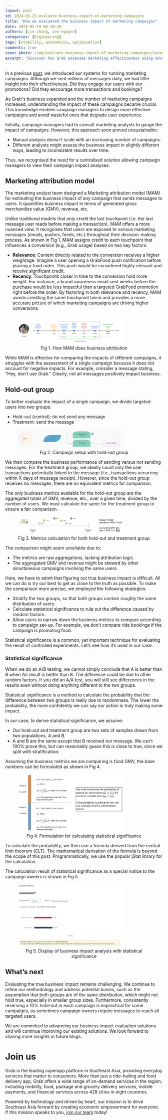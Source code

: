 ```yaml
---
layout: post
id: 2024-05-23-evaluate-business-impact-of-marketing-campaigns
title: "How we evaluated the business impact of marketing campaigns"
date: 2024-05-19 00:10:10
authors: [jie-zhang, zen-nguyen]
categories: [Engineering]
tags: [stability, automation, optimisation]
comments: true
cover_photo: /img/evaluate-business-impact-of-marketing-campaigns/cover.png
excerpt: "Discover how Grab assesses marketing effectiveness using advanced attribution models and strategic testing to improve campaign precision and impact."
---
```


In a previous [post](/supporting-large-campaigns-at-scale), we introduced our systems for running marketing campaigns. Although we sent millions of messages daily, we had little insight into their effectiveness. Did they engage our users with our promotions? Did they encourage more transactions and bookings?

As Grab's business expanded and the number of marketing campaigns increased, understanding the impact of these campaigns became crucial. This knowledge enables campaign managers to design more effective campaigns and avoid wasteful ones that degrade user experience.

Initially, campaign managers had to consult marketing analysts to gauge the impact of campaigns. However, this approach soon proved unsustainable:

- Manual analysis doesn't scale with an increasing number of campaigns.
- Different analysts might assess the business impact in slightly different ways, leading to inconsistent results over time.

Thus, we recognised the need for a centralised solution allowing campaign managers to view their campaign impact analyses.

## Marketing attribution model

The marketing analyst team designed a Marketing attribution model (MAM) for estimating the business impact of any campaign that sends messages to users. It quantifies business impact in terms of generated gross merchandise value (GMV), revenue, etc.

Unlike traditional models that only credit the last touchpoint (i.e. the last message user reads before making a transaction), MAM offers a more nuanced view. It recognises that users are exposed to various marketing messages (emails, pushes, feeds, etc.) throughout their decision-making process. As shown in Fig 1, MAM assigns credit to each touchpoint that influences a conversion (e.g., Grab usage) based on two key factors:

- **Relevance**: Content directly related to the conversion receives a higher weightage. Imagine a user opening a GrabFood push notification before placing a food order. This push would be considered highly relevant and receive significant credit.
- **Recency**: Touchpoints closer in time to the conversion hold more weight. For instance, a brand awareness email sent weeks before the purchase would be less impactful than a targeted GrabFood promotion right before the order.
By factoring in both relevance and recency, MAM avoids crediting the same touchpoint twice and provides a more accurate picture of which marketing campaigns are driving higher conversions.

<div class="post-image-section"><figure>
  <img src="img/evaluate-business-impact-of-marketing-campaigns/mam-business-attribution.png" alt="" style="width:80%"><figcaption align="middle">Fig 1. How MAM does business attribution</figcaption>
  </figure>
</div>

While MAM is effective for comparing the impacts of different campaigns, it struggles with the assessment of a single campaign because it does not account for negative impacts. For example, consider a message stating, "Hey, don’t use Grab." Clearly, not all messages positively impact business.

## Hold-out group

To better evaluate the impact of a single campaign, we divide targeted users into two groups:
- Hold-out (control): do not send any message
- Treatment: send the message

<div class="post-image-section"><figure>
  <img src="img/evaluate-business-impact-of-marketing-campaigns/campaign-hold-out-group.png" alt="" style="width:80%"><figcaption align="middle">Fig 2. Campaign setup with hold-out group</figcaption>
  </figure>
</div>

We then compare the business performance of sending versus not sending messages. For the treatment group, we ideally count only the user transactions potentially linked to the message (i.e., transactions occurring within X days of message receipt). However, since the hold-out group receives no messages, there are no equivalent metrics for comparison.

The only business metrics available for the hold-out group are the aggregated totals of GMV, revenue, etc., over a given time, divided by the number of users. We must calculate the same for the treatment group to ensure a fair comparison.

<div class="post-image-section"><figure>
  <img src="img/evaluate-business-impact-of-marketing-campaigns/metrics-calculation.png" alt="" style="width:80%"><figcaption align="middle">Fig 3. Metrics calculation for both hold-out and treatment group</figcaption>
  </figure>
</div>

The comparison might seem unreliable due to:

- The metrics are raw aggregations, lacking attribution logic.
- The aggregated GMV and revenue might be skewed by other simultaneous campaigns involving the same users.

Here, we have to admit that figuring out true business impact is difficult. All we can do is try our best to get as close to the truth as possible. To make the comparison more precise, we employed the following strategies:

- Stratify the two groups, so that both groups contain roughly the same distribution of users.
- Calculate statistical significance to rule out the difference caused by random factors.
- Allow users to narrow down the business metrics to compare according to campaign set-up. For example, we don’t compare ride bookings if the campaign is promoting food.

Statistical significance is a common, yet important technique for evaluating the result of controlled experiments. Let’s see how it’s used in our case.

### Statistical significance

When we do an A/B testing, we cannot simply conclude that A is better than B when A’s result is better than B. The difference could be due to other random factors. If you did an A/A test, you will still see differences in the results even without doing anything different to the two groups.

Statistical significance is a method to calculate the probability that the difference between two groups is really due to randomness. The lower the probability, the more confidently we can say our action is truly making some impact.

In our case, to derive statistical significance, we assume:

- Our hold-out and treatment group are two sets of samples drawn from two populations, A and B.
- A and B are the same except that B received our message. We can’t 100% prove this, but can reasonably guess this is close to true, since we split with stratification.

Assuming the business metrics we are comparing is food GMV, the base numbers can be formulated as shown in Fig 4.

<div class="post-image-section"><figure>
  <img src="img/evaluate-business-impact-of-marketing-campaigns/calculate-statistical-significance.png" alt="" style="width:80%"><figcaption align="middle">Fig 4. Formulation for calculating statistical significance</figcaption>
  </figure>
</div>

To calculate the probability, we then use a formula derived from the central limit theorem (CLT). The mathematical derivation of the formula is beyond the scope of this post. Programmatically, we use the popular jStat library for the calculation.

The calculation result of statistical significance as a special notice to the campaign owners is shown in Fig 5.

<div class="post-image-section"><figure>
  <img src="img/evaluate-business-impact-of-marketing-campaigns/business-impact-analysis.png" alt="" style="width:80%"><figcaption align="middle">Fig 5. Display of business impact analysis with statistical significance</figcaption>
  </figure>
</div>

## What’s next

Evaluating the true business impact remains challenging. We continue to refine our methodology and address potential biases, such as the assumption that both groups are of the same distribution, which might not hold true, especially in smaller group sizes. Furthermore, consistently reserving a 10% hold-out in each campaign is impractical for some campaigns, as sometimes campaign owners require messages to reach all targeted users.

We are committed to advancing our business impact evaluation solutions and will continue improving our existing solutions. We look forward to sharing more insights in future blogs.

# Join us

Grab is the leading superapp platform in Southeast Asia, providing everyday services that matter to consumers. More than just a ride-hailing and food delivery app, Grab offers a wide range of on-demand services in the region, including mobility, food, package and grocery delivery services, mobile payments, and financial services across 428 cities in eight countries.

Powered by technology and driven by heart, our mission is to drive Southeast Asia forward by creating economic empowerment for everyone. If this mission speaks to you, [join our team](https://grab.careers/) today!
